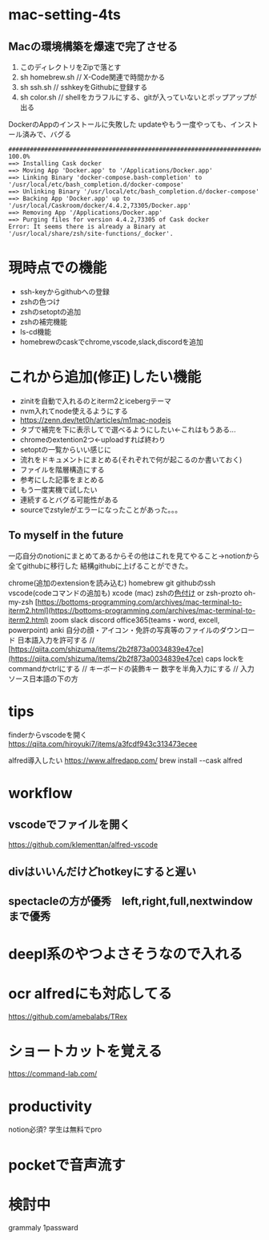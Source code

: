 # mac-setting-4ts

## Macの環境構築を爆速で完了させる
1. このディレクトリをZipで落とす
2. sh homebrew.sh // X-Code関連で時間かかる
3. sh ssh.sh // sshkeyをGithubに登録する
4. sh color.sh // shellをカラフルにする、gitが入っていないとポップアップが出る

DockerのAppのインストールに失敗した
updateやもう一度やっても、インストール済みで、バグる
```
######################################################################## 100.0%
==> Installing Cask docker
==> Moving App 'Docker.app' to '/Applications/Docker.app'
==> Linking Binary 'docker-compose.bash-completion' to '/usr/local/etc/bash_completion.d/docker-compose'
==> Unlinking Binary '/usr/local/etc/bash_completion.d/docker-compose'
==> Backing App 'Docker.app' up to '/usr/local/Caskroom/docker/4.4.2,73305/Docker.app'
==> Removing App '/Applications/Docker.app'
==> Purging files for version 4.4.2,73305 of Cask docker
Error: It seems there is already a Binary at '/usr/local/share/zsh/site-functions/_docker'.
```


# 現時点での機能
- ssh-keyからgithubへの登録
- zshの色つけ
- zshのsetoptの追加
- zshの補完機能
- ls-cd機能
- homebrewのcaskでchrome,vscode,slack,discordを追加

# これから追加(修正)したい機能
- zinitを自動で入れるのとiterm2とicebergテーマ
- nvm入れてnode使えるようにする
- https://zenn.dev/tet0h/articles/m1mac-nodejs
- タブで補完を下に表示してで選べるようにしたい<-これはもうある...
- chromeのextention2つ<-uploadすれば終わり
- setoptの一覧からいい感じに
- 流れをドキュメントにまとめる(それぞれで何が起こるのか書いておく)
- ファイルを階層構造にする
- 参考にした記事をまとめる
- もう一度実機で試したい
- 連続するとバグる可能性がある
- sourceでzstyleがエラーになったことがあった。。。

## To myself in the future
一応自分のnotionにまとめてあるからその他はこれを見てやること->notionから全てgithubに移行した
結構githubに上げることができた。

chrome(追加のextensionを読み込む)
homebrew
git
githubのssh
vscode(codeコマンドの追加も)
xcode (mac)
zshの[色付け](https://bottoms-programming.com/archives/termina-git-branch-name-zsh.html) or zsh-prozto
oh-my-zsh
[https://bottoms-programming.com/archives/mac-terminal-to-iterm2.html](https://bottoms-programming.com/archives/mac-terminal-to-iterm2.html)
zoom
slack
discord
office365(teams・word, excell, powerpoint)
anki
自分の顔・アイコン・免許の写真等のファイルのダウンロード
日本語入力を許可する // [https://qiita.com/shizuma/items/2b2f873a0034839e47ce](https://qiita.com/shizuma/items/2b2f873a0034839e47ce)
caps lockをcommandかctrlにする // キーボードの装飾キー
数字を半角入力にする // 入力ソース日本語の下の方

# tips
finderからvscodeを開く
https://qiita.com/hiroyuki7/items/a3fcdf943c313473ecee

alfred導入したい
https://www.alfredapp.com/
brew install --cask alfred

# workflow
## vscodeでファイルを開く
https://github.com/klementtan/alfred-vscode
## divはいいんだけどhotkeyにすると遅い
## spectacleの方が優秀　left,right,full,nextwindowまで優秀

# deepl系のやつよさそうなので入れる

# ocr alfredにも対応してる
https://github.com/amebalabs/TRex

# ショートカットを覚える
https://command-lab.com/

# productivity
notion必須? 学生は無料でpro

# pocketで音声流す

# 検討中
grammaly
1passward
